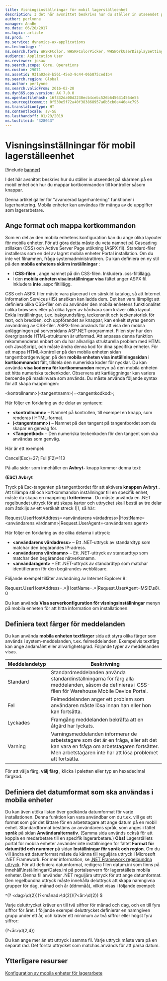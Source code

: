 ```yaml
---
title: Visningsinställningar för mobil lagerställeenhet
description: I det här avsnittet beskrivs hur du ställer in utseendet på skärmen på en mobil enhet och hur du mappar kortkommandon till kontroller såsom knappar.
author: perlynne
manager: AnnBe
ms.date: 06/20/2017
ms.topic: article
ms.prod: ''
ms.service: dynamics-ax-applications
ms.technology: ''
ms.search.form: WHSRFColor, WHSRFColorPicker, WHSWorkUserDisplaySettings
audience: Application User
ms.reviewer: josaw
ms.search.scope: Core, Operations
ms.custom: 29071
ms.assetid: 931a02e8-b561-45e3-9c44-06b875ced1b4
ms.search.region: Global
ms.author: perlynne
ms.search.validFrom: 2016-02-28
ms.dyn365.ops.version: AX 7.0.0
ms.openlocfilehash: 16f332da00d2230ecb4cebc526b6456314564e55
ms.sourcegitcommit: 0f530e5f72a40f383868957a6b5cb0e446e4c795
ms.translationtype: HT
ms.contentlocale: sv-SE
ms.lasthandoff: 01/29/2019
ms.locfileid: "328043"
---
```

# <a name="warehouse-mobile-device-display-settings"></a>Visningsinställningar för mobil lagerställeenhet

[!include [banner](../includes/banner.md)]

I det här avsnittet beskrivs hur du ställer in utseendet på skärmen på en mobil enhet och hur du mappar kortkommandon till kontroller såsom knappar. 

Denna artikel gäller för "avancerad lagerhantering" funktioner i lagerhantering. Mobila enheter kan användas för många av de uppgifter som lagerarbetare.

## <a name="specify-styles-and-map-keyboard-shortcuts"></a>Ange format och mappa kortkommandon
Som en del av den mobila enhetens konfiguration kan du ange olika layouter för mobila enheter. För att göra detta måste du veta namnet på Cascading stillakan (CSS) och Active Server Page utökning (ASPX fil). Standard-filer installeras som en del av lagret mobila enheter Portal installation. Om du inte vet filnamnen, fråga systemadministratören. Du kan definiera en ny stil på den **mobila enhetens skärm inställningar** :

-    I **CSS-filen** , ange namnet på din CSS-filen. Inkludera .css-filtillägg.
-   I den **mobila enheten visa inställningar visa** fältet anger ASPX fil. Inkludera **inte** .aspx filtillägg.

CSS och ASPX filer måste vara placerad i en särskild katalog, så att Internet Information Services (IIS) ansökan kan ladda dem. Det kan vara lämpligt att definiera olika CSS-filer om du använder den mobila enhetens funktionalitet i olika browsers eller på olika typer av hårdvara som kräver olika layout. Enkla inställningar, t.ex. bakgrundsfärg, teckensnitt och teckenstorlek för text, och bredden, och uppförandet av knappar, kan enkelt styras genom användning av CSS-filer. ASPX-filen används för att visa den mobila anläggningen på serversidans ASP.NET-programmet. Filen styr hur den övergripande HTML-strukturen är utformad. Att anpassa denna funktion rekommenderas enbart om du har allvarliga strukturella problem med HTML och JavaScript, och måste ändra denna kod för dina specifika enheter. För att mappa HTML-kontroller på den mobila enheten sidan tangentbordgenvägar, på den **mobila enheten visa inställningssidan** i **kortkommandot** fält, tilldela den numeriska koder för nycklar. Du kan använda **visa koderna för kortkommandon** menyn på den mobila enheten att hitta numeriska teckenkoder. Observera att kartläggningar kan variera beroende på maskinvara som används. Du måste använda följande syntax för att skapa mappningen:

&lt;kontrollnamn&gt;(&lt;tangentnamn&gt;)=&lt;tangentkodkod&gt;;

Här följer en förklaring av de delar av syntaxen:

-   **&lt;kontrollnamn&gt;** – Namnet på kontrollen, till exempel en knapp, som renderas i HTML-format.
-   **(&lt;tangentnamn&gt;)** – Namnet på den tangent på tangentbordet som du skapar en genväg för.
-   **&lt;Tangentkod&gt;** – Den numeriska teckenkoden för den tangent som ska användas som genväg.

Här är ett exempel:

Cancel(Esc)=27; Full(F2)=113

På alla sidor som innehåller en **Avbryt-** knapp kommer denna text:

**(ESC) Avbryt**

Tryck på Esc-tangenten på tangentbordet för att aktivera **knappen Avbryt** . Att tillämpa stil och kortkommandon inställningar till en specifik enhet, måste du skapa en mappning i **kriterierna** . Du måste använda en .NET regelbundet uttryck för att skapa kartor och uttrycket skall bestå av tre delar som åtskiljs av ett vertikalt streck (|), så här:

Request.UserHostAddress=&lt;användarens värdadress&gt;|HostName=&lt;användarens värdnamn&gt;|Request.UserAgent=&lt;användarens agent&gt;

Här följer en förklaring av de olika delarna i uttryck:

-   **&lt;användarens värdadress&gt;** – Ett .NET-uttryck av standardtyp som matchar den begärandes IP-adress.
-   **&lt;användarens värdnamn&gt;** – Ett .NET-uttryck av standardtyp som matchar den begärandes nätverksnamn.
-   **&lt;användaragent&gt;** – Ett .NET-uttryck av standardtyp som matchar identifieraren för den begärandes webbläsare.

Följande exempel tillåter användning av Internet Explorer 8:

Request.UserHostAddress=.\*|HostName=.\*|Request.UserAgent=MSIE\\s8\\.0

Du kan använda **Visa serverkonfiguration för visningsinställningar** menyn på mobila enheten för att hitta information om installationen.

## <a name="define-text-colors-for-messages"></a>Definiera text färger för meddelanden
Du kan använda **mobila enheten textfärger** sida att styra olika färger som används i system-meddelanden, t.ex. felmeddelanden. Exempelvis textfärg kan ange ändamålet eller allvarlighetsgrad. Följande typer av meddelanden visas.

| Meddelandetyp | Beskrivning                                                                                                                                                                            |
|--------------|----------------------------------------------------------------------------------------------------------------------------------------------------------------------------------------|
| Standard      | Standardmeddelanden använda standardinställningarna för färg alla meddelanden, såsom de definieras i CSS-filen för Warehouse Mobile Device Portal.                                                   |
| Fel        | Felmeddelanden anger ett problem som användaren måste lösa innan han eller hon kan fortsätta.                                                                                             |
| Lyckades      | Framgång meddelanden bekräfta att en åtgärd har lyckats.                                                                                                                                |
| Varning      | Varningsmeddelanden informerar de arbetstagare som det är en fråga, eller att det kan vara en fråga om arbetstagaren fortsätter. Men arbetstagaren inte har att lösa problemet att fortsätta. |

För att välja färg, **välj färg** , klicka i paletten eller typ en hexadecimal färgkod.

## <a name="define-the-date-format-to-use-on-mobile-devices"></a>Definiera det datumformat som ska användas i mobila enheter
Du kan även utöka listan över godkända datumformat för varje installationen. Denna funktion kan vara användbar om du t.ex. vill ge ett format som gör det lättare för en arbetstagare att ange datum på en mobil enhet. Standardformat bestäms av användarens språk, som anges i fältet **språk** på sidan **Användaralternativ**. (Samma sida används också för att koppla en medarbetare till en specifik lagerarbetare.) **Obs!** Lagerställets portal för mobila enheter använder inte inställningen för fältet **Format för datum/tid och nummer** på sidan **Inställningar för språk och region**. Om du vill ändra ett datumformat måste du känna till reguljära uttryck i Microsoft .NET Framework. För mer information, se [.NET Framework regelbundna uttryck](http://go.microsoft.com/fwlink/?LinkId=391260). För att definiera datumformat, redigera filen datum.ini som finns på Innehåll\\Inställningar\\Dates.ini på portalservern för lagerställets mobila enheter. Denna fil använder .NET reguljära uttryck för att ange datumformat. Den regelbundna uttryck måste innehålla deluttryck att skapa namngivna grupper för dag, månad och år (ddmmåå), vilket visas i följande exempel:

^(? &lt;dag&gt;\\d{2})(?&lt;månad&gt;\\d{2})(?&lt;år&gt;\\d{2}) $

Varje deluttrycket kräver en till två siffror för månad och dag, och en till fyra siffror för året. I följande exempel deluttrycket definierar en namngiven grupp under ett år, och kräver ett minimum av två siffror eller högst fyra siffror:

(?&lt;år&gt;\\d{2,4})

Du kan ange mer än ett uttryck i samma fil. Varje uttryck måste vara på en separat rad. Det första uttrycket som matchas används för att parsa datum.

<a name="additional-resources"></a>Ytterligare resurser
--------

[Konfiguration av mobila enheter för lagerarbete](configure-mobile-devices-warehouse.md)



